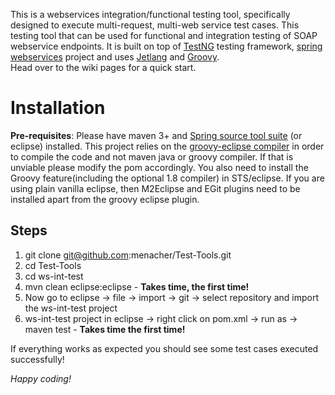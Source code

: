 This is a webservices integration/functional testing tool, specifically designed to execute multi-request, multi-web service test cases. This testing tool that can be used for functional and integration testing of SOAP webservice endpoints. It is built on top of  [TestNG](http://testng.org/) testing framework, [spring webservices](http://static.springsource.org/spring-ws/site/ "spring-ws") project and uses [Jetlang](http://code.google.com/p/jetlang/ "jetlang") and [Groovy](http://groovy.codehaus.org/ "language").    
Head over to the wiki pages for a quick start.

Installation
============
**Pre-requisites**: Please have maven 3+ and [Spring source tool suite](http://www.springsource.com/developer/sts "STS") (or eclipse) installed. This project relies on the [groovy-eclipse compiler](http://groovy.codehaus.org/Groovy-Eclipse+compiler+plugin+for+Maven "groovy-eclipse") in order to compile the code and not maven java or groovy compiler. If that is unviable please modify the pom accordingly. You also need to install the Groovy feature(including the optional 1.8 compiler) in STS/eclipse. If you are using plain vanilla eclipse, then M2Eclipse and EGit plugins need to be installed
apart from the groovy eclipse plugin.

Steps
-----
1.  git clone git@github.com:menacher/Test-Tools.git
2.  cd Test-Tools
3.  cd ws-int-test
4.  mvn clean eclipse:eclipse - **Takes time, the first time!**
5.  Now go to eclipse -> file -> import -> git -> select repository and import the ws-int-test project
6.  ws-int-test project in eclipse -> right click on pom.xml -> run as -> maven test - **Takes time the first time!**

If everything works as expected you should see some test cases executed successfully!

*Happy coding!*
